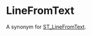 # LineFromText

A synonym for [ST_LineFromText](/sql-statements-structure/geographic-geometric-features/wkt/st_linefromtext).